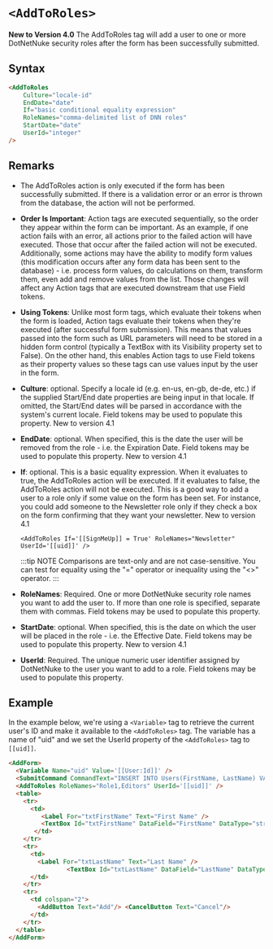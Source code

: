 # `<AddToRoles>`

**New to Version 4.0** The AddToRoles tag will add a user to one or more DotNetNuke security roles after the form has been successfully submitted.

## Syntax
```html
<AddToRoles
    Culture="locale-id"
    EndDate="date"
    If="basic conditional equality expression"
    RoleNames="comma-delimited list of DNN roles"
    StartDate="date" 
    UserId="integer" 
/>
```

## Remarks

*   The AddToRoles action is only executed if the form has been successfully submitted. If there is a validation error or an error is thrown from the database, the action will not be performed.  

*   **Order Is Important**: Action tags are executed sequentially, so the order they appear within the form can be important. As an example, if one action fails with an error, all actions prior to the failed action will have executed. Those that occur after the failed action will not be executed. Additionally, some actions may have the ability to modify form values (this modification occurs after any form data has been sent to the database) - i.e. process form values, do calculations on them, transform them, even add and remove values from the list. Those changes will affect any Action tags that are executed downstream that use Field tokens.  

*   **Using Tokens**: Unlike most form tags, which evaluate their tokens when the form is loaded, Action tags evaluate their tokens when they're executed (after successful form submission). This means that values passed into the form such as URL parameters will need to be stored in a hidden form control (typically a TextBox with its Visibility property set to False). On the other hand, this enables Action tags to use Field tokens as their property values so these tags can use values input by the user in the form.  

*   **Culture**: optional. Specify a locale id (e.g. en-us, en-gb, de-de, etc.) if the supplied Start/End date properties are being input in that locale. If omitted, the Start/End dates will be parsed in accordance with the system's current locale. Field tokens may be used to populate this property. New to version 4.1  

*   **EndDate**: optional. When specified, this is the date the user will be removed from the role - i.e. the Expiration Date. Field tokens may be used to populate this property. New to version 4.1  

*   **If**: optional. This is a basic equality expression. When it evaluates to true, the AddToRoles action will be executed. If it evaluates to false, the AddToRoles action will not be executed. This is a good way to add a user to a role only if some value on the form has been set. For instance, you could add someone to the Newsletter role only if they check a box on the form confirming that they want your newsletter. New to version 4.1  

    `<AddToRoles If='[[SignMeUp]] = True' RoleNames="Newsletter" UserId='[[uid]]' />`  

    :::tip NOTE
    Comparisons are text-only and are not case-sensitive. You can test for equality using the "=" operator or inequality using the "<>" operator.
    :::

*   **RoleNames**: Required. One or more DotNetNuke security role names you want to add the user to. If more than one role is specified, separate them with commas. Field tokens may be used to populate this property.  

*   **StartDate**: optional. When specified, this is the date on which the user will be placed in the role - i.e. the Effective Date. Field tokens may be used to populate this property. New to version 4.1  

*   **UserId**: Required. The unique numeric user identifier assigned by DotNetNuke to the user you want to add to a role. Field tokens may be used to populate this property.  


## Example

In the example below, we're using a `<Variable>` tag to retrieve the current user's ID and make it available to the `<AddToRoles>` tag. The variable has a name of "uid" and we set the UserId property of the `<AddToRoles>` tag to `[[uid]]`.

```html {20}
<AddForm>  
  <Variable Name="uid" Value='[[User:Id]]' />  
  <SubmitCommand CommandText="INSERT INTO Users(FirstName, LastName) VALUES(@FirstName, @LastName)" />  
  <AddToRoles RoleNames="Role1,Editors" UserId='[[uid]]' />  
  <table>  
    <tr>  
      <td>  
         <Label For="txtFirstName" Text="First Name" />  
         <TextBox Id="txtFirstName" DataField="FirstName" DataType="string" />  
       </td>  
    </tr>  
    <tr>  
      <td>  
        <Label For="txtLastName" Text="Last Name" />  
                <TextBox Id="txtLastName" DataField="LastName" DataType="string" />  
      </td>  
    </tr>  
    <tr>  
      <td colspan="2">  
        <AddButton Text="Add"/> <CancelButton Text="Cancel"/>  
      </td>  
    </tr>  
  </table>  
</AddForm>
```
